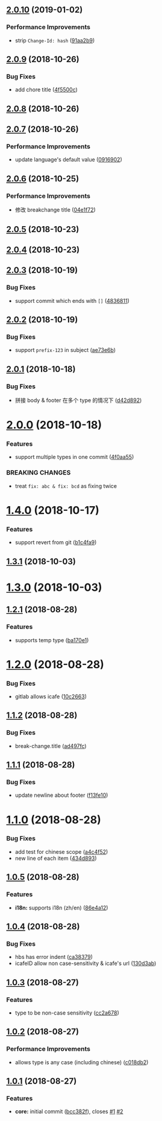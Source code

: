 <a name="2.0.10"></a>

## [2.0.10](https://github.com/be-fe/conventional-changelog-befe/compare/v2.0.9...v2.0.10) (2019-01-02)

### Performance Improvements

- strip `Change-Id: hash` ([91aa2b9](https://github.com/be-fe/conventional-changelog-befe/commit/91aa2b9))

<a name="2.0.9"></a>

## [2.0.9](https://github.com/be-fe/conventional-changelog-befe/compare/v2.0.8...v2.0.9) (2018-10-26)

### Bug Fixes

- add chore title ([4f5500c](https://github.com/be-fe/conventional-changelog-befe/commit/4f5500c))

<a name="2.0.8"></a>

## [2.0.8](https://github.com/be-fe/conventional-changelog-befe/compare/v2.0.7...v2.0.8) (2018-10-26)

<a name="2.0.7"></a>

## [2.0.7](https://github.com/be-fe/conventional-changelog-befe/compare/v2.0.6...v2.0.7) (2018-10-26)

### Performance Improvements

- update language's default value ([0916902](https://github.com/be-fe/conventional-changelog-befe/commit/0916902))

<a name="2.0.6"></a>

## [2.0.6](https://github.com/be-fe/conventional-changelog-befe/compare/v2.0.5...v2.0.6) (2018-10-25)

### Performance Improvements

- 修改 breakchange title ([04e1f72](https://github.com/be-fe/conventional-changelog-befe/commit/04e1f72))

<a name="2.0.5"></a>

## [2.0.5](https://github.com/be-fe/conventional-changelog-befe/compare/v2.0.4...v2.0.5) (2018-10-23)

<a name="2.0.4"></a>

## [2.0.4](https://github.com/be-fe/conventional-changelog-befe/compare/v2.0.3...v2.0.4) (2018-10-23)

<a name="2.0.3"></a>

## [2.0.3](https://github.com/be-fe/conventional-changelog-befe/compare/v2.0.2...v2.0.3) (2018-10-19)

### Bug Fixes

- support commit which ends with `[]` ([4836811](https://github.com/be-fe/conventional-changelog-befe/commit/4836811))

<a name="2.0.2"></a>

## [2.0.2](https://github.com/be-fe/conventional-changelog-befe/compare/v2.0.1...v2.0.2) (2018-10-19)

### Bug Fixes

- support `prefix-123` in subject ([ae73e6b](https://github.com/be-fe/conventional-changelog-befe/commit/ae73e6b))

<a name="2.0.1"></a>

## [2.0.1](https://github.com/be-fe/conventional-changelog-befe/compare/v2.0.0...v2.0.1) (2018-10-18)

### Bug Fixes

- 拼接 body & footer 在多个 type 的情况下 ([d42d892](https://github.com/be-fe/conventional-changelog-befe/commit/d42d892))

<a name="2.0.0"></a>

# [2.0.0](https://github.com/be-fe/conventional-changelog-befe/compare/v1.4.0...v2.0.0) (2018-10-18)

### Features

- support multiple types in one commit ([4f0aa55](https://github.com/be-fe/conventional-changelog-befe/commit/4f0aa55))

### BREAKING CHANGES

- treat `fix: abc & fix: bcd` as fixing twice

<a name="1.4.0"></a>

# [1.4.0](https://github.com/be-fe/conventional-changelog-befe/compare/v1.3.1...v1.4.0) (2018-10-17)

### Features

- support revert from git ([b1c4fa9](https://github.com/be-fe/conventional-changelog-befe/commit/b1c4fa9))

<a name="1.3.1"></a>

## [1.3.1](https://github.com/be-fe/conventional-changelog-befe/compare/v1.3.0...v1.3.1) (2018-10-03)

<a name="1.3.0"></a>

# [1.3.0](https://github.com/be-fe/conventional-changelog-befe/compare/v1.2.1...v1.3.0) (2018-10-03)

<a name="1.2.1"></a>

## [1.2.1](https://github.com/be-fe/conventional-changelog-befe/compare/v1.2.0...v1.2.1) (2018-08-28)

### Features

- supports temp type ([ba170e1](https://github.com/be-fe/conventional-changelog-befe/commit/ba170e1))

<a name="1.2.0"></a>

# [1.2.0](https://github.com/be-fe/conventional-changelog-befe/compare/v1.1.2...v1.2.0) (2018-08-28)

### Bug Fixes

- gitlab allows icafe ([10c2663](https://github.com/be-fe/conventional-changelog-befe/commit/10c2663))

<a name="1.1.2"></a>

## [1.1.2](https://github.com/be-fe/conventional-changelog-befe/compare/v1.1.1...v1.1.2) (2018-08-28)

### Bug Fixes

- break-change.title ([ad497fc](https://github.com/be-fe/conventional-changelog-befe/commit/ad497fc))

<a name="1.1.1"></a>

## [1.1.1](https://github.com/be-fe/conventional-changelog-befe/compare/v1.1.0...v1.1.1) (2018-08-28)

### Bug Fixes

- update newline about footer ([f13fe10](https://github.com/be-fe/conventional-changelog-befe/commit/f13fe10))

<a name="1.1.0"></a>

# [1.1.0](https://github.com/be-fe/conventional-changelog-befe/compare/v1.0.5...v1.1.0) (2018-08-28)

### Bug Fixes

- add test for chinese scope ([a4c4f52](https://github.com/be-fe/conventional-changelog-befe/commit/a4c4f52))
- new line of each item ([434d893](https://github.com/be-fe/conventional-changelog-befe/commit/434d893))

<a name="1.0.5"></a>

## [1.0.5](https://github.com/be-fe/conventional-changelog-befe/compare/v1.0.4...v1.0.5) (2018-08-28)

### Features

- **i18n:** supports i18n (zh/en) ([86e4a12](https://github.com/be-fe/conventional-changelog-befe/commit/86e4a12))

<a name="1.0.4"></a>

## [1.0.4](https://github.com/be-fe/conventional-changelog-befe/compare/v1.0.3...v1.0.4) (2018-08-28)

### Bug Fixes

- hbs has error indent ([ca38379](https://github.com/be-fe/conventional-changelog-befe/commit/ca38379))
- icafeID allow non case-sensitivity & icafe's url ([130d3ab](https://github.com/be-fe/conventional-changelog-befe/commit/130d3ab))

<a name="1.0.3"></a>

## [1.0.3](https://github.com/be-fe/conventional-changelog-befe/compare/v1.0.2...v1.0.3) (2018-08-27)

### Features

- type to be non-case sensitivity ([cc2a678](https://github.com/be-fe/conventional-changelog-befe/commit/cc2a678))

<a name="1.0.2"></a>

## [1.0.2](https://github.com/be-fe/conventional-changelog-befe/compare/v1.0.1...v1.0.2) (2018-08-27)

### Performance Improvements

- allows type is any case (including chinese) ([c018db2](https://github.com/be-fe/conventional-changelog-befe/commit/c018db2))

<a name="1.0.1"></a>

## [1.0.1](https://github.com/be-fe/conventional-changelog-befe/compare/bcc382f...v1.0.1) (2018-08-27)

### Features

- **core:** initial commit ([bcc382f](https://github.com/be-fe/conventional-changelog-befe/commit/bcc382f)), closes [#1](https://github.com/be-fe/conventional-changelog-befe/issues/1) [#2](https://github.com/be-fe/conventional-changelog-befe/issues/2)
